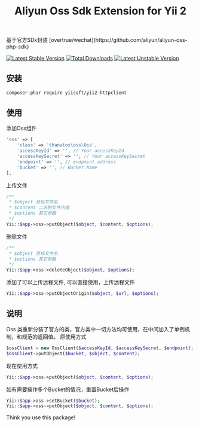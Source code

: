<p align="center">
    </a>
    <h1 align="center">Aliyun Oss Sdk Extension for Yii 2</h1>
    <br>
</p>
基于官方SDk封装 [overtrue/wechat](https://github.com/aliyun/aliyun-oss-php-sdk)

[![Latest Stable Version](https://poser.pugx.org/thanatosxia/yii2-wechat/v/stable)](https://packagist.org/packages/thanatosxia/yii2-wechat)
[![Total Downloads](https://poser.pugx.org/thanatosxia/yii2-wechat/downloads)](https://packagist.org/packages/thanatosxia/yii2-wechat)
[![Latest Unstable Version](https://poser.pugx.org/thanatosxia/yii2-wechat/v/unstable)](https://packagist.org/packages/thanatosxia/yii2-wechat)

安装
------------------
```bash
composer.phar require yiisoft/yii2-httpclient
```

使用
------------------
添加Oss组件
```php
'oss' => [
    'class' => 'thanatos\oss\Oss',
    'accessKeyId' => '', // Your accessKeyId
    'accessKeySecret' => '', // Your accessKeySecret
    'endpoint' => '', // endpoint address
    'bucket' => '', // Bucket Name
],
```
上传文件
```php
/**
 * $object 目标文件名
 * $content 二进制文件内容
 * $options 其它参数
 */
Yii::$app->oss->putObject($object, $content, $options);
```
删除文件
```php
/**
 * $object 目标文件名
 * $options 其它参数
 */
Yii::$app->oss->deleteObject($object, $options);
```
添加了可以上传远程文件, 可以直接使用，上传远程文件
```php
Yii::$app->oss->putObjectOrigin($object, $url, $options);
```
说明
------
Oss 类重新分装了官方的类，官方类中一切方法均可使用，在中间加入了单例机制，和规范的返回值。
原使用方式
```php
$ossClient = new OssClient($accessKeyId, $accessKeySecret, $endpoint);
$ossClient->putObject($bucket, $object, $content);
```
现在使用方式
```php
Yii::$app->oss->putObject($object, $content, $options);
```

如有需要操作多个Bucket的情况，重置Bucket后操作
```php
Yii::$app->oss->setBucket($bucket);
Yii::$app->oss->putObject($object, $content, $options);
```



Think you use this package!
